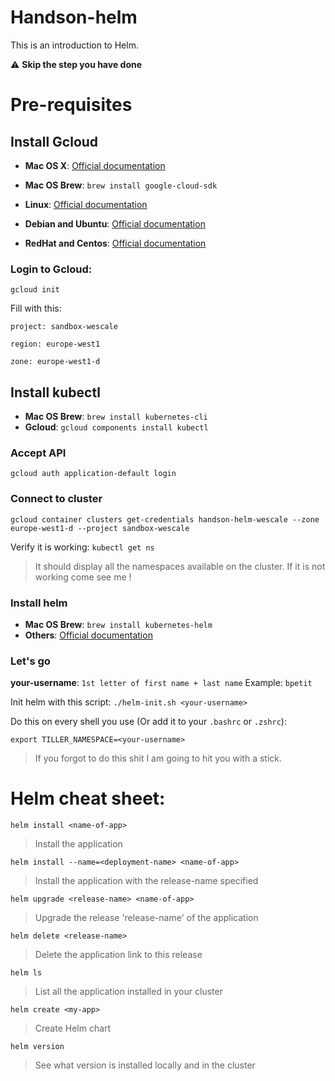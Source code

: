 # Handson-helm

This is an introduction to Helm.

:warning: **Skip the step you have done**

# Pre-requisites

## Install Gcloud

- **Mac OS X**: [Official documentation](https://cloud.google.com/sdk/docs/quickstart-macos)
- **Mac OS Brew**: `brew install google-cloud-sdk`

- **Linux**: [Official documentation](https://cloud.google.com/sdk/docs/quickstart-linux)
- **Debian and Ubuntu**: [Official documentation](https://cloud.google.com/sdk/docs/quickstart-debian-ubuntu)
- **RedHat and Centos**: [Official documentation](https://cloud.google.com/sdk/docs/quickstart-redhat-centos)

### Login to Gcloud:

`gcloud init`

Fill with this:

`project: sandbox-wescale`

`region: europe-west1`

`zone: europe-west1-d`

## Install kubectl

- **Mac OS Brew**: `brew install kubernetes-cli`
- **Gcloud**: `gcloud components install kubectl`

### Accept API
`gcloud auth application-default login`

### Connect to cluster
`gcloud container clusters get-credentials handson-helm-wescale --zone europe-west1-d --project sandbox-wescale`

Verify it is working:
`kubectl get ns`
>It should display all the namespaces available on the cluster. If it is not working come see me !

### Install helm
- **Mac OS Brew**: `brew install kubernetes-helm`
- **Others**: [Official documentation](https://docs.helm.sh/using_helm/#installing-helm)

### Let's go

**your-username**: `1st letter of first name + last name`
Example: `bpetit`

Init helm with this script: `./helm-init.sh <your-username>`

Do this on every shell you use (Or add it to your `.bashrc` or `.zshrc`):

`export TILLER_NAMESPACE=<your-username>`
> If you forgot to do this shit I am going to hit you with a stick.

# Helm cheat sheet:

`helm install <name-of-app>`
> Install the application

`helm install --name=<deployment-name> <name-of-app>`
> Install the application with the release-name specified

`helm upgrade <release-name> <name-of-app>`
> Upgrade the release 'release-name' of the application

`helm delete <release-name>`
> Delete the application link to this release

`helm ls`
> List all the application installed in your cluster

`helm create <my-app>`
> Create Helm chart

`helm version`
> See what version is installed locally and in the cluster





